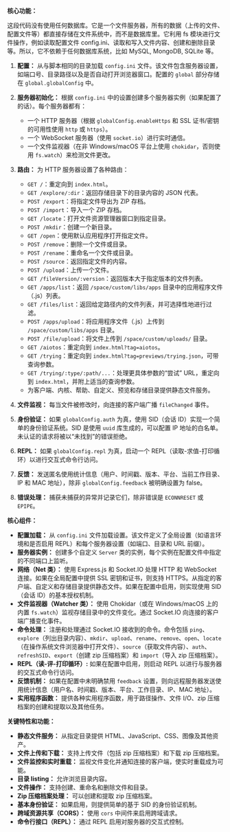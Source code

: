 **核心功能：**  

这段代码没有使用任何数据库。它是一个文件服务器，所有的数据（上传的文件、配置文件等）都直接存储在文件系统中，而不是数据库里。它利用 fs 模块进行文件操作，例如读取配置文件 config.ini、读取和写入文件内容、创建和删除目录等。所以，它不依赖于任何数据库系统，比如 MySQL, MongoDB, SQLite 等。

1. **配置：** 从与脚本相同的目录加载 `config.ini` 文件。该文件包含服务器设置，如端口号、目录路径以及是否自动打开浏览器窗口。配置的 `global` 部分存储在 `global.globalConfig` 中。  

2. **服务器初始化：** 根据 `config.ini` 中的设置创建多个服务器实例（如果配置了的话）。每个服务器都有：  
    - 一个 HTTP 服务器（根据 `globalConfig.enableHttps` 和 SSL 证书/密钥的可用性使用 `http` 或 `https`）。  
    - 一个 WebSocket 服务器（使用 `socket.io`）进行实时通信。  
    - 一个文件监视器（在非 Windows/macOS 平台上使用 `chokidar`，否则使用 `fs.watch`）来检测文件更改。  

3. **路由：** 为 HTTP 服务器设置了各种路由：  
    - `GET /`：重定向到 `index.html`。  
    - `GET /explore/:dir`：返回存储目录下的目录内容的 JSON 代表。  
    - `POST /export`：将指定文件导出为 ZIP 存档。  
    - `POST /import`：导入一个 ZIP 存档。  
    - `GET /locate`：打开文件资源管理器窗口到指定目录。  
    - `POST /mkdir`：创建一个新目录。  
    - `GET /open`：使用默认应用程序打开指定文件。  
    - `POST /remove`：删除一个文件或目录。  
    - `POST /rename`：重命名一个文件或目录。  
    - `POST /source`：返回指定文件的内容。  
    - `POST /upload`：上传一个文件。  
    - `GET /fileVersion/:version`：返回版本大于指定版本的文件列表。  
    - `GET /apps/list`：返回 `/space/custom/libs/apps` 目录中的应用程序文件（.js）列表。  
    - `GET /files/list`：返回给定路径内的文件列表，并可选择性地进行过滤。  
    - `POST /apps/upload`：将应用程序文件（.js）上传到 `/space/custom/libs/apps` 目录。  
    - `POST /file/upload`：将文件上传到 `/space/custom/uploads/` 目录。  
    - `GET /aiotos`：重定向到 `index.html?tag=aiotos`。  
    - `GET /trying`：重定向到 `index.html?tag=previews/trying.json`，可带查询参数。  
    - `GET /trying/:type/:path/...`：处理更具体参数的“尝试” URL，重定向到 `index.html`，并附上适当的查询参数。  
    - 为客户端、内核、帮助、自定义、预览和存储目录提供静态文件服务。  

4. **文件监视：** 每当文件被修改时，向连接的客户端广播 `fileChanged` 事件。  

5. **身份验证：** 如果 `globalConfig.auth` 为真，使用 SID（会话 ID）实现一个简单的身份验证系统。SID 是使用 `uuid` 库生成的，可以配置 IP 地址的白名单。未认证的请求将被以“未找到”的错误拒绝。  

6. **REPL：** 如果 `globalConfig.repl` 为真，启动一个 REPL（读取-求值-打印循环）以进行交互式命令行访问。  

7. **反馈：** 发送匿名使用统计信息（用户、时间戳、版本、平台、当前工作目录、IP 和 MAC 地址），除非 `globalConfig.feedback` 被明确设置为 false。  

8. **错误处理：** 捕获未捕获的异常并记录它们，除非错误是 `ECONNRESET` 或 `EPIPE`。  

**核心组件：**  

- **配置加载：** 从 `config.ini` 文件加载设置。该文件定义了全局设置（如语言环境和是否启用 REPL）和每个服务器设置（如端口、目录和 URL 前缀）。  
- **服务器实例：** 创建多个自定义 `Server` 类的实例，每个实例在配置文件中指定的不同端口上监听。  
- **网络（Net 类）：** 使用 Express.js 和 Socket.IO 处理 HTTP 和 WebSocket 连接。如果在全局配置中提供 SSL 密钥和证书，则支持 HTTPS。从指定的客户端、自定义和存储目录提供静态文件。如果在配置中启用，则实现使用 SID（会话 ID）的基本授权机制。  
- **文件监视器（Watcher 类）：** 使用 Chokidar（或在 Windows/macOS 上的内置 `fs.watch`）监视存储目录中的文件变化。通过 Socket.IO 向连接的客户端广播变化事件。  
- **命令处理：** 注册和处理通过 Socket.IO 接收到的命令。命令包括 `ping`、`explore`（列出目录内容）、`mkdir`、`upload`、`rename`、`remove`、`open`、`locate`（在操作系统文件浏览器中打开文件）、`source`（获取文件内容）、`auth`、`refreshSID`、`export`（创建 zip 压缩档案）和 `import`（导入 zip 压缩档案）。  
- **REPL（读-评-打印循环）:** 如果在配置中启用，则启动 REPL 以进行与服务器的交互式命令行访问。  
- **反馈机制：** 如果在配置中未明确禁用 `feedback` 设置，则向远程服务器发送使用统计信息（用户名、时间戳、版本、平台、工作目录、IP、MAC 地址）。  
- **实用程序函数：** 提供各种实用程序函数，用于路径操作、文件 I/O、zip 压缩档案的创建和提取以及其他任务。  

**关键特性和功能：**  

- **静态文件服务：** 从指定目录提供 HTML、JavaScript、CSS、图像及其他资产。  
- **文件上传和下载：** 支持上传文件（包括 zip 压缩档案）和下载 zip 压缩档案。  
- **文件监控和实时重载：** 监视文件变化并通知连接的客户端，使实时重载成为可能。  
- **目录 listing：** 允许浏览目录内容。  
- **文件操作：** 支持创建、重命名和删除文件和目录。  
- **Zip 压缩档案处理：** 可以创建和提取 zip 压缩档案。  
- **基本身份验证：** 如果启用，则提供简单的基于 SID 的身份验证机制。  
- **跨域资源共享（CORS）：** 使用 `cors` 中间件来启用跨域请求。  
- **命令行接口（REPL）：** 通过 REPL 启用对服务器的交互式控制。  
